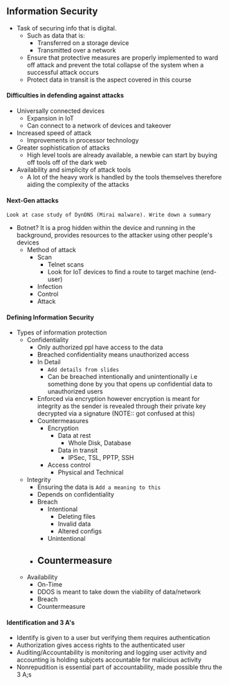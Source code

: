 ## Information Security

- Task of securing info that is digital. 
	- Such as data that is: 
		- Transferred on a storage device
		- Transmitted over a network
	- Ensure that protective measures are properly implemented to ward off attack and prevent the total collapse of the system when a successful attack occurs
	- Protect data in transit is the aspect covered in this course

#### Difficulties in defending against attacks

- Universally connected devices
	- Expansion in IoT
	- Can connect to a network of devices and takeover
- Increased speed of attack
	- Improvements in processor technology
- Greater sophistication of attacks
	- High level tools are already available, a newbie can start by buying off tools off of the dark web
- Availability and simplicity of attack tools
	- A lot of the heavy work is handled by the tools themselves therefore aiding the complexity of the attacks

#### Next-Gen attacks

`Look at case study of DynDNS (Mirai malware). Write down a summary`
- Botnet? It is a prog hidden within the device and running in the background, provides resources to the attacker using other people's devices
	- Method of attack
		- Scan
			- Telnet scans
			- Look for IoT devices to find a route to target machine (end-user)
		- Infection
		- Control
		- Attack

#### Defining Information Security

- Types of information protection
	- Confidentiality
		- Only authorized ppl have access to the data
		- Breached confidentiality means unauthorized access
		- In Detail
			- `Add details from slides`
			- Can be breached intentionally and unintentionally i.e something done by you that opens up confidential data to unauthorized users
		- Enforced via encryption however encryption is meant for integrity as the sender is revealed through their private key decrypted via a signature (NOTE:: got confused at this)
		- Countermeasures
			- Encryption
				- Data at rest
					- Whole Disk, Database
				- Data in transit
					- IPSec, TSL, PPTP, SSH
			- Access control
				- Physical and Technical
	- Integrity
		- Ensuring the data is `Add a meaning to this`
		- Depends on confidentiality
		- Breach
			- Intentional
				- Deleting files
				- Invalid data
				- Altered configs
			- Unintentional
		- Countermeasure
			-
	- Availability
		- On-Time
		- DDOS is meant to take down the viability of data/network
		- Breach
		- Countermeasure

#### Identification and 3 A's

- Identify is given to a user but verifying them requires authentication
- Authorization gives access rights to the authenticated user
- Auditing/Accountability is monitoring and logging user activity and accounting is holding subjcets accountable for malicious activity
- Nonrepudition is essential part of accountability, made possible thru the 3 A;s

